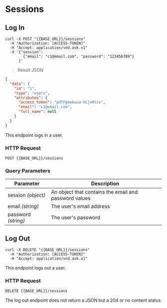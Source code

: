 # Sessions

## Log In

```shell
curl -X POST "{{BASE_URL}}/sessions"
  -H "Authorization: [ACCESS-TOKEN]"
  -H "Accept: application/vnd.ask.v1"
  -d '{"session":
  		{"email": "c1@email.com", "password": "123456789"}
	  }'
```

> Result JSON

```json
{
  "data": {
    "id": "1",
    "type": "users",
    "attributes": {
      "access_token": "pdTFgmeAuua-VLjxRtzx",
      "email": "c1@email.com",
      "full_name": null
    }
  }
}
```

This endpoint logs in a user.

### HTTP Request

`POST {{BASE_URL}}/sessions`

### Query Parameters

Parameter | Description
--------- | -----------
session *(object)* | An object that contains the email and password values
email *(string)* | The user's email address
password *(string)* | The user's password


## Log Out

```shell
curl -X DELETE "{{BASE_URL}}/sessions"
  -H "Authorization: [ACCESS-TOKEN]"
  -H "Accept: application/vnd.ask.v1"
```

This endpoint logs out a user.

### HTTP Request

`DELETE {{BASE_URL}}/sessions`

<aside class="notice">
	The log out endpoint does not return a JSON but a 204 or no content status
</aside>

